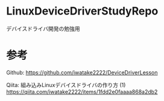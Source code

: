 # LinuxDeviceDriverStudyRepo
デバイスドライバ開発の勉強用

# 参考
Github: https://github.com/iwatake2222/DeviceDriverLesson

Qiita: 組み込みLinuxデバイスドライバの作り方 (1)
https://qiita.com/iwatake2222/items/1fdd2e0faaaa868a2db2



